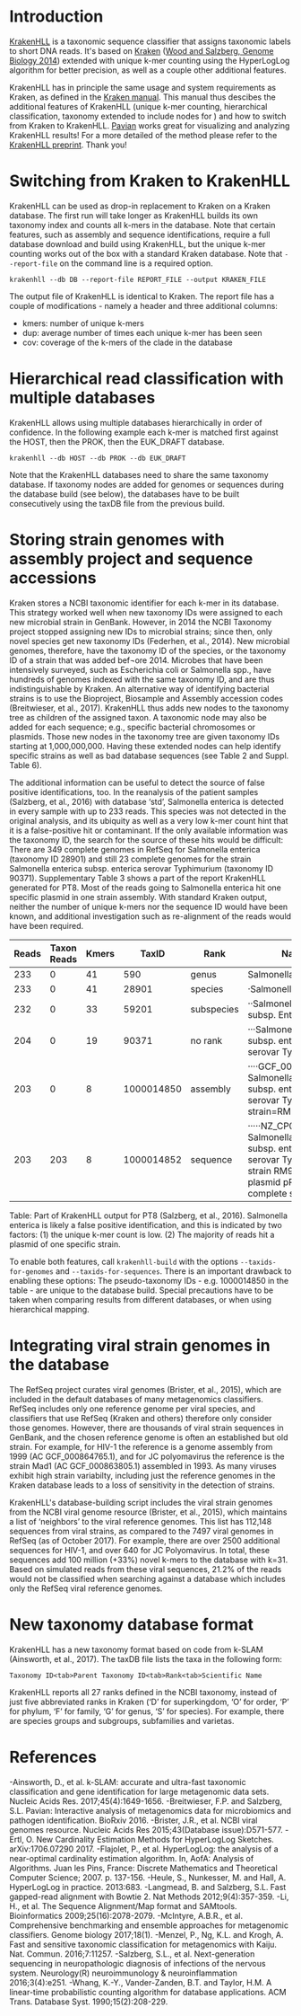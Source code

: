 Introduction
============

[KrakenHLL] is a taxonomic sequence classifier that assigns taxonomic labels to short DNA reads. It's based on [Kraken] ([Wood and Salzberg, Genome Biology 2014])
extended with unique k-mer counting using the HyperLogLog algorithm for better precision, as well as a couple other additional features.

KrakenHLL has in principle the same usage and system requirements as Kraken, as defined in the [Kraken manual]. This manual thus descibes the additional features of KrakenHLL (unique k-mer counting, hierarchical classification, taxonomy extended to include nodes for ) and how to switch from Kraken to KrakenHLL. [Pavian] works great for visualizing and analyzing KrakenHLL results! For a more detailed of the method please refer to the [KrakenHLL preprint]. Thank you!

[KrakenHLL]:                  http://ccb.jhu.edu/software/krakenhll/
[KrakenHLL GitHub repository]:   https://github.com/fbreitwieser/krakenhll
[Pavian]:   https://github.com/fbreitwieser/pavian
[KrakenHLL preprint]:            https://www.biorxiv.org/content/early/2018/04/03/262956   
[Kraken]:                     http://ccb.jhu.edu/software/kraken/
[Wood and Salzberg, Genome Biology 2014]:               http://genomebiology.com/2014/15/3/R46
[Kraken manual]:              http://ccb.jhu.edu/software/kraken/MANUAL.html



Switching from Kraken to KrakenHLL
==================================
KrakenHLL can be used as drop-in replacement to Kraken on a Kraken database. The first run will take longer as KrakenHLL builds its own taxonomy index and counts all k-mers in the database. Note that certain features, such as assembly and sequence identifications, require a full database download and build using KrakenHLL, but the unique k-mer counting works out of the box with a standard Kraken database. Note that `--report-file` on the command line is a required option. 
```
krakenhll --db DB --report-file REPORT_FILE --output KRAKEN_FILE
```
The output file of KrakenHLL is identical to Kraken. The report file has a couple of modifications - namely a header and three additional columns:

- kmers: number of unique k-mers
- dup: average number of times each unique k-mer has been seen
- cov: coverage of the k-mers of the clade in the database


Hierarchical read classification with multiple databases
========================================================
KrakenHLL allows using multiple databases hierarchically in order of confidence. In the following example each k-mer is matched first against the HOST, then the PROK, then the EUK_DRAFT database.
```
krakenhll --db HOST --db PROK --db EUK_DRAFT 
```
Note that the KrakenHLL databases need to share the same taxonomy database. If taxonomy nodes are added for genomes or sequences during the database build (see below), the databases have to be built consecutively using the taxDB file from the previous build.


Storing strain genomes with assembly project and sequence accessions
====================================================================
Kraken stores a NCBI taxonomic identifier for each k-mer in its database. This strategy worked well when new taxonomy IDs were assigned to each new microbial strain in GenBank. However, in 2014 the NCBI Taxonomy project stopped assigning new IDs to microbial strains; since then, only novel species get new taxonomy IDs (Federhen, et al., 2014). New microbial genomes, therefore, have the taxonomy ID of the species, or the taxonomy ID of a strain that was added bef¬ore 2014. Microbes that have been intensively surveyed, such as Escherichia coli or Salmonella spp., have hundreds of genomes indexed with the same taxonomy ID, and are thus indistinguishable by Kraken. An alternative way of identifying bacterial strains is to use the Bioproject, Biosample and Assembly accession codes (Breitwieser, et al., 2017). KrakenHLL thus adds new nodes to the taxonomy tree as children of the assigned taxon. A taxonomic node may also be added for each sequence; e.g., specific bacterial chromosomes or plasmids. Those new nodes in the taxonomy tree are given taxonomy IDs starting at 1,000,000,000. Having these extended nodes can help identify specific strains as well as bad database sequences (see Table 2 and Suppl. Table 6).

The additional information can be useful to detect the source of false positive identifications, too. In the reanalysis of the patient samples (Salzberg, et al., 2016) with database ‘std’, Salmonella enterica is detected in every sample with up to 233 reads. This species was not detected in the original analysis, and its ubiquity as well as a very low k-mer count hint that it is a false-positive hit or contaminant. If the only available information was the taxonomy ID, the search for the source of these hits would be difficult: There are 349 complete genomes in RefSeq for Salmonella enterica (taxonomy ID 28901) and still 23 complete genomes for the strain Salmonella enterica subsp. enterica serovar Typhimurium (taxonomy ID 90371). Supplementary Table 3 shows a part of the report KrakenHLL generated for PT8. Most of the reads going to Salmonella enterica hit one specific plasmid in one strain assembly. With standard Kraken output, neither the number of unique k-mers nor the sequence ID would have been known, and additional investigation such as re-alignment of the reads would have been required. 

| Reads |	Taxon Reads |	Kmers |	TaxID |	Rank |	Name |
|-|-|-|-|-|-|
|233	|0|	41|	590|	genus|	Salmonella
|233	|0|	41	|28901|	species|	·Salmonella enterica
|232	|0|	33	|59201|	subspecies|	··Salmonella enterica subsp. Enterica
|204	|0|	19	|90371|	no rank|	···Salmonella enterica subsp. enterica serovar Typhimurium
|203	|0|	8	|1000014850|	assembly|	····GCF_001617585.1 Salmonella enterica subsp. enterica serovar Typhimurium strain=RM9437
|203	|203	|8	|1000014852| 	sequence	| ·····NZ_CP014577.1 Salmonella enterica subsp. enterica serovar Typhimurium strain RM9437 plasmid pRM9437, complete sequence |

Table: Part of KrakenHLL output for PT8 (Salzberg, et al., 2016). Salmonella enterica is likely a false positive identification, and this is indicated by two factors: (1) the unique k-mer count is low. (2) The majority of reads hit a plasmid of one specific strain. 

To enable both features, call `krakenhll-build` with the options `--taxids-for-genomes` and `--taxids-for-sequences`. There is an important drawback to enabling these options: The pseudo-taxonomy IDs - e.g. 1000014850 in the table - are unique to the database build. Special precautions have to be taken when comparing results from different databases, or when using hierarchical mapping.

Integrating viral strain genomes in the database
================================================
The RefSeq project curates viral genomes (Brister, et al., 2015), which are included in the default databases of many metagenomics classifiers. RefSeq includes only one reference genome per viral species, and classifiers that use RefSeq (Kraken and others) therefore only consider those genomes. However, there are thousands of viral strain sequences in GenBank, and the chosen reference genome is often an established but old strain. For example, for HIV-1 the reference is a genome assembly from 1999 (AC GCF_000864765.1), and for JC polyomavirus the reference is the strain Mad1 (AC GCF_000863805.1) assembled in 1993. As many viruses exhibit high strain variabilty, including just the reference genomes in the Kraken database leads to a loss of sensitivity in the detection of strains.

KrakenHLL's database-building script includes the viral strain genomes from the NCBI viral genome resource (Brister, et al., 2015), which maintains a list of ‘neighbors’ to the viral reference genomes. This list has 112,148 sequences from viral strains, as compared to the 7497 viral genomes in RefSeq (as of October 2017). For example, there are over 2500 additional sequences for HIV-1, and over 640 for JC Polyomavirus. In total, these sequences add 100 million (+33%) novel k-mers to the database with k=31. Based on simulated reads from these viral sequences, 21.2% of the reads would not be classified when searching against a database which includes only the RefSeq viral reference genomes.

New taxonomy database format
============================
KrakenHLL has a new taxonomy format based on code from k-SLAM (Ainsworth, et al., 2017). The taxDB file lists the taxa in the following form:
```
Taxonomy ID<tab>Parent Taxonomy ID<tab>Rank<tab>Scientific Name
```
KrakenHLL reports all 27 ranks defined in the NCBI taxonomy, instead of just five abbreviated ranks in Kraken (‘D’ for superkingdom, ‘O’ for order, ‘P’ for phylum, ‘F’ for family, ‘G’ for genus, ‘S’ for species). For example, there are species groups and subgroups, subfamilies and varietas.

References
==========
-Ainsworth, D., et al. k-SLAM: accurate and ultra-fast taxonomic classification and gene identification for large metagenomic data sets. Nucleic Acids Res. 2017;45(4):1649-1656.
-Breitwieser, F.P. and Salzberg, S.L. Pavian: Interactive analysis of metagenomics data for microbiomics and pathogen identification. BioRxiv 2016.
-Brister, J.R., et al. NCBI viral genomes resource. Nucleic Acids Res 2015;43(Database issue):D571-577.
-Ertl, O. New Cardinality Estimation Methods for HyperLogLog Sketches. arXiv:1706.07290 2017.
-Flajolet, P., et al. HyperLogLog: the analysis of a near-optimal cardinality estimation algorithm. In, AofA: Analysis of Algorithms. Juan les Pins, France: Discrete Mathematics and Theoretical Computer Science; 2007. p. 137-156.
-Heule, S., Nunkesser, M. and Hall, A. HyperLogLog in practice. 2013:683.
-Langmead, B. and Salzberg, S.L. Fast gapped-read alignment with Bowtie 2. Nat Methods 2012;9(4):357-359.
-Li, H., et al. The Sequence Alignment/Map format and SAMtools. Bioinformatics 2009;25(16):2078-2079.
-McIntyre, A.B.R., et al. Comprehensive benchmarking and ensemble approaches for metagenomic classifiers. Genome biology 2017;18(1).
-Menzel, P., Ng, K.L. and Krogh, A. Fast and sensitive taxonomic classification for metagenomics with Kaiju. Nat. Commun. 2016;7:11257.
-Salzberg, S.L., et al. Next-generation sequencing in neuropathologic diagnosis of infections of the nervous system. Neurology(R) neuroimmunology & neuroinflammation 2016;3(4):e251.
-Whang, K.-Y., Vander-Zanden, B.T. and Taylor, H.M. A linear-time probabilistic counting algorithm for database applications. ACM Trans. Database Syst. 1990;15(2):208-229.


